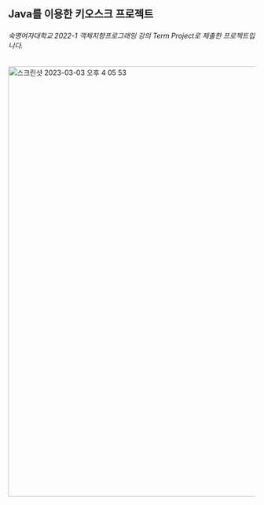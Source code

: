 ## Java를 이용한 키오스크 프로젝트
###### 숙명여자대학교 2022-1 객체지향프로그래밍 강의 Term Project로 제출한 프로젝트입니다.

<img width="874" alt="스크린샷 2023-03-03 오후 4 05 53" src="https://user-images.githubusercontent.com/126681896/222653880-88622f97-83d1-4eb8-b640-2924fb7ad9bc.png">
